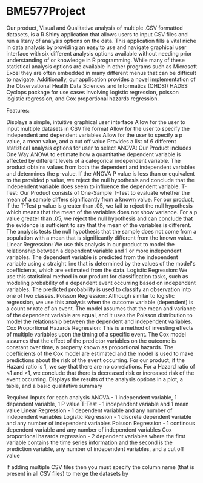 # BME577Project
Our product, Visual and Qualitative analysis of multiple .CSV formatted datasets, is a R Shiny application that allows users to input CSV files and run a litany of analysis options on the data. This application fills a vital niche in data analysis by providing an easy to use and navigate graphical user interface with six different analysis options available without needing prior understanding of or knowledge in R programming. While many of these statistical analysis options are available in other programs such as Microsoft Excel they are often embedded in many different menus that can be difficult to navigate. Additionally, our application provides a novel implementation of the Observational Health Data Sciences and Informatics (OHDSI) HADES Cyclops package for use cases involving logistic regression, poisson logistic regression, and Cox proportional hazards regression. 


Features: 

Displays a simple, intuitive graphical user interface
Allow for the user to input multiple datasets in CSV file format
Allow for the user to specify the independent and dependent variables
Allow for the user to specify a p value, a mean value, and a cut off value
Provides a list of 6 different statistical analysis options for user to select
ANOVA: Our Product includes One Way ANOVA to estimate how a quantitative dependent variable is affected by different levels of a categorical independent variable. The product obtains values from both the dependent and independent variables and determines the p-value. If the ANOVA P value is less than or equivalent to the provided p value, we reject the null hypothesis and conclude that the independent variable does seem to influence the dependent variable.
T-Test: Our Product consists of One-Sample T-Test to evaluate whether the mean of a sample differs significantly from a known value. For our product, if the T-Test p value is greater than .05, we fail to reject the null hypothesis which means that the mean of the variables does not show variance. For a p value greater than .05, we reject the null hypothesis and can conclude that the evidence is sufficient to say that the mean of the variables is different. The analysis tests the null hypothesis that the sample does not come from a population with a mean that is significantly different from the known value.
Linear Regression: We use this analysis in our product to model the relationship between a dependent variable and 1 or more independent variables. The dependent variable is predicted from the independent variable using a straight line that is determined by the values of the model's coefficients, which are estimated from the data.
Logistic Regression: We use this statistical method in our product for classification tasks, such as modeling probability of a dependent event occurring based on independent variables. The predicted probability is used to classify an observation into one of two classes.
Poisson Regression:  Although similar to logistic regression, we use this analysis when the outcome variable (dependent) is a count or rate of an event. The model assumes that the mean and variance of the dependent variable are equal, and it uses the Poisson distribution to model the relationship between the dependent and independent variables.
Cox Proportional Hazards Regression: This is a method of investing effects of multiple variables upon the timing of a specific event. The Cox model assumes that the effect of the predictor variables on the outcome is constant over time, a property known as proportional hazards. The coefficients of the Cox model are estimated and the model is used to make predictions about the risk of the event occurring. For our product, if the Hazard ratio is 1, we say that there are no correlations. For a Hazard ratio of <1 and >1, we conclude that there is decreased risk or increased risk of the event occurring.
Displays the results of the analysis options in a plot, a table, and a basic qualitative summary


Required Inputs for each analysis
ANOVA - 1 independent variable, 1 dependent variable, 1 P value
T-Test - 1 independent variable and 1 mean value
Linear Regression - 1 dependent variable and any number of independent variables
Logistic Regression - 1 discrete dependent variable and any number of independent variables
Poisson Regression - 1 continous dependent variable and any number of independent variables
Cox proportional hazards regression - 2 dependent variables where the first variable contains the time series information and the second is the prediction variable, any number of independent variables, and a cut off value

If adding multiple CSV files then you must specify the column name (that is present in all CSV files) to merge the datasets by
